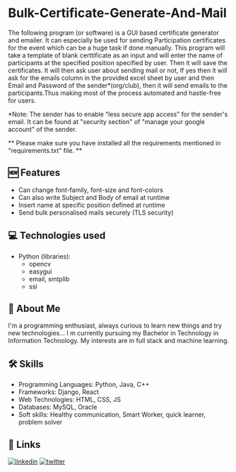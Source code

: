 # Bulk-Certificate-Generate-And-Mail

The following program (or software) is a GUI based certificate generator and emailer. It can especially be used for 
sending Participation certificates for the event which can be a huge task if done manually.
This program will take a template of blank certtificate as an input and will enter the name of participants at the specified position
specified by user. Then it will save the certificates. It will then ask user about sending mail or not, If yes then it will ask for
the emails column in the provided excel sheet by user and then Email and Password of the sender*(org/club), then it will send emails to the participants.Thus making most of the process automated and hastle-free for users.


*Note:
    The sender has to enable "less secure app access" for the sender's email. It can be found at "security section" of "manage your google account" of the sender.


** Please make sure you have installed all the requirements mentioned in "requirements.txt" file. **

## 🆕 Features

- Can change font-family, font-size and font-colors
- Can also write Subject and Body of email at runtime
- Insert name at specific position defined at runtime
- Send bulk personalised mails securely (TLS security) 

## 💻 Technologies used

- Python (libraries):
    - opencv
    - easygui
    - email, smtplib
    - ssl

## 🚀 About Me

I'm a programming enthusiast, always curious to learn new things and try new technologies... I m currently pursuing my Bachelor in Technology in Information Technology. My interests are in full stack and machine learning.

## 🛠 Skills

- Programming Languages: Python, Java, C++
- Frameworks: Django, React
- Web Technologies: HTML, CSS, JS
- Databases: MySQL, Oracle
- Soft skills: Healthy communication, Smart Worker, quick learner, problem solver 

## 🔗 Links

[![linkedin](https://img.shields.io/badge/linkedin-0A66C2?style=for-the-badge&logo=linkedin&logoColor=white)](https://www.linkedin.com/in/this-darshiii/)
[![twitter](https://img.shields.io/badge/twitter-1DA1F2?style=for-the-badge&logo=twitter&logoColor=white)](https://twitter.com/this_darshiii)
